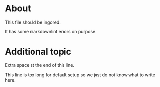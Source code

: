 # About

This file should be ingored.

It has some markdownlint errors on purpose.

# Additional topic

Extra space at the end of this line. 

This line is too long for default setup so we just do not know what to write here.
